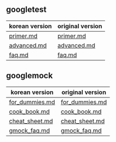 ## googletest

| korean version                              | original version                                                                                    |
| ------------------------------------------- | --------------------------------------------------------------------------------------------------- |
| [primer.md](googletest/primer.md)           | [primer.md](https://github.com/google/googletest/blob/master/googletest/docs/primer.md)             |
| [advanced.md](googletest/advanced.md)       | [advanced.md](https://github.com/google/googletest/blob/master/googletest/docs/advanced.md)         |
| [faq.md](googletest/faq.md)                 | [faq.md](https://github.com/google/googletest/blob/master/googletest/docs/faq.md)                   |

## googlemock

| korean version                              | original version                                                                                    |
| ------------------------------------------- | --------------------------------------------------------------------------------------------------- |
| [for_dummies.md](googlemock/for_dummies.md) | [for_dummies.md](https://github.com/google/googletest/blob/master/googlemock/docs/for_dummies.md)   |
| [cook_book.md](googlemock/cook_book.md)     | [cook_book.md](https://github.com/google/googletest/blob/master/googlemock/docs/cook_book.md)       |
| [cheat_sheet.md](googlemock/cheat_sheet.md) | [cheat_sheet.md](https://github.com/google/googletest/blob/master/googlemock/docs/cheat_sheet.md)   |
| [gmock_faq.md](googlemock/gmock_faq.md)     | [gmock_faq.md](https://github.com/google/googletest/blob/master/googlemock/docs/gmock_faq.md)       |
